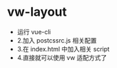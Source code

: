# vw-layout

* 运行 vue-cli
* 2.加入 postcssrc.js 相关配置
* 3.在 index.html 中加入相关 script
* 4.直接就可以使用 vw 适配方式了

